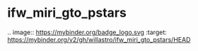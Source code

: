 # ifw_miri_gto_pstars
  .. image:: https://mybinder.org/badge_logo.svg
 :target: https://mybinder.org/v2/gh/willastro/ifw_miri_gto_pstars/HEAD
